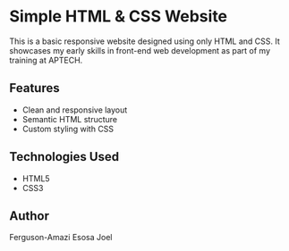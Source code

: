 
# Simple HTML & CSS Website

This is a basic responsive website designed using only HTML and CSS. It showcases my early skills in front-end web development as part of my training at APTECH.

## Features
- Clean and responsive layout
- Semantic HTML structure
- Custom styling with CSS

## Technologies Used
- HTML5
- CSS3

## Author
Ferguson-Amazi Esosa Joel
